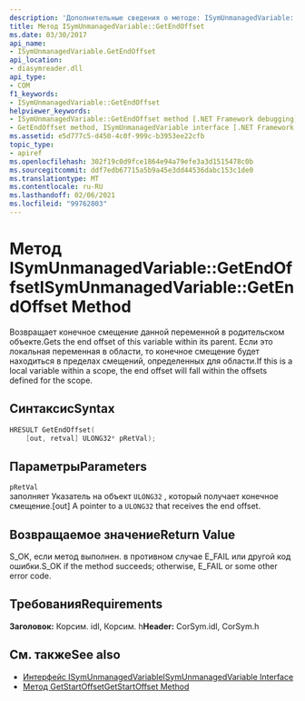 ```yaml
---
description: 'Дополнительные сведения о методе: ISymUnmanagedVariable:: Жетендоффсет'
title: Метод ISymUnmanagedVariable::GetEndOffset
ms.date: 03/30/2017
api_name:
- ISymUnmanagedVariable.GetEndOffset
api_location:
- diasymreader.dll
api_type:
- COM
f1_keywords:
- ISymUnmanagedVariable::GetEndOffset
helpviewer_keywords:
- ISymUnmanagedVariable::GetEndOffset method [.NET Framework debugging]
- GetEndOffset method, ISymUnmanagedVariable interface [.NET Framework debugging]
ms.assetid: e5d777c5-d450-4c0f-999c-b3953ee22cfb
topic_type:
- apiref
ms.openlocfilehash: 302f19c0d9fce1864e94a79efe3a3d1515478c0b
ms.sourcegitcommit: ddf7edb67715a5b9a45e3dd44536dabc153c1de0
ms.translationtype: MT
ms.contentlocale: ru-RU
ms.lasthandoff: 02/06/2021
ms.locfileid: "99762803"
---
```

# <a name="isymunmanagedvariablegetendoffset-method"></a><span data-ttu-id="bd3e5-103">Метод ISymUnmanagedVariable::GetEndOffset</span><span class="sxs-lookup"><span data-stu-id="bd3e5-103">ISymUnmanagedVariable::GetEndOffset Method</span></span>

<span data-ttu-id="bd3e5-104">Возвращает конечное смещение данной переменной в родительском объекте.</span><span class="sxs-lookup"><span data-stu-id="bd3e5-104">Gets the end offset of this variable within its parent.</span></span> <span data-ttu-id="bd3e5-105">Если это локальная переменная в области, то конечное смещение будет находиться в пределах смещений, определенных для области.</span><span class="sxs-lookup"><span data-stu-id="bd3e5-105">If this is a local variable within a scope, the end offset will fall within the offsets defined for the scope.</span></span>  
  
## <a name="syntax"></a><span data-ttu-id="bd3e5-106">Синтаксис</span><span class="sxs-lookup"><span data-stu-id="bd3e5-106">Syntax</span></span>  
  
```cpp  
HRESULT GetEndOffset(  
    [out, retval] ULONG32* pRetVal);  
```  
  
## <a name="parameters"></a><span data-ttu-id="bd3e5-107">Параметры</span><span class="sxs-lookup"><span data-stu-id="bd3e5-107">Parameters</span></span>  

 `pRetVal`  
 <span data-ttu-id="bd3e5-108">заполняет Указатель на объект `ULONG32` , который получает конечное смещение.</span><span class="sxs-lookup"><span data-stu-id="bd3e5-108">[out] A pointer to a `ULONG32` that receives the end offset.</span></span>  
  
## <a name="return-value"></a><span data-ttu-id="bd3e5-109">Возвращаемое значение</span><span class="sxs-lookup"><span data-stu-id="bd3e5-109">Return Value</span></span>  

 <span data-ttu-id="bd3e5-110">S_OK, если метод выполнен. в противном случае E_FAIL или другой код ошибки.</span><span class="sxs-lookup"><span data-stu-id="bd3e5-110">S_OK if the method succeeds; otherwise, E_FAIL or some other error code.</span></span>  
  
## <a name="requirements"></a><span data-ttu-id="bd3e5-111">Требования</span><span class="sxs-lookup"><span data-stu-id="bd3e5-111">Requirements</span></span>  

 <span data-ttu-id="bd3e5-112">**Заголовок:** Корсим. idl, Корсим. h</span><span class="sxs-lookup"><span data-stu-id="bd3e5-112">**Header:** CorSym.idl, CorSym.h</span></span>  
  
## <a name="see-also"></a><span data-ttu-id="bd3e5-113">См. также</span><span class="sxs-lookup"><span data-stu-id="bd3e5-113">See also</span></span>

- [<span data-ttu-id="bd3e5-114">Интерфейс ISymUnmanagedVariable</span><span class="sxs-lookup"><span data-stu-id="bd3e5-114">ISymUnmanagedVariable Interface</span></span>](isymunmanagedvariable-interface.md)
- [<span data-ttu-id="bd3e5-115">Метод GetStartOffset</span><span class="sxs-lookup"><span data-stu-id="bd3e5-115">GetStartOffset Method</span></span>](isymunmanagedvariable-getstartoffset-method.md)
